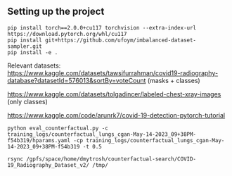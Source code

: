 ## Setting up the project
```
pip install torch==2.0.0+cu117 torchvision --extra-index-url https://download.pytorch.org/whl/cu117
pip install git+https://github.com/ufoym/imbalanced-dataset-sampler.git
pip install -e .
```

Relevant datasets:
https://www.kaggle.com/datasets/tawsifurrahman/covid19-radiography-database?datasetId=576013&sortBy=voteCount
(masks + classes)

https://www.kaggle.com/datasets/tolgadincer/labeled-chest-xray-images
(only classes)


https://www.kaggle.com/code/arunrk7/covid-19-detection-pytorch-tutorial


```
python eval_counterfactual.py -c training_logs/counterfactual_lungs_cgan-May-14-2023_09+38PM-f54b319/hparams.yaml -cp training_logs/counterfactual_lungs_cgan-May-14-2023_09+38PM-f54b319 -t 0.5
```

```
rsync /gpfs/space/home/dmytrosh/counterfactual-search/COVID-19_Radiography_Dataset_v2/ /tmp/
```

